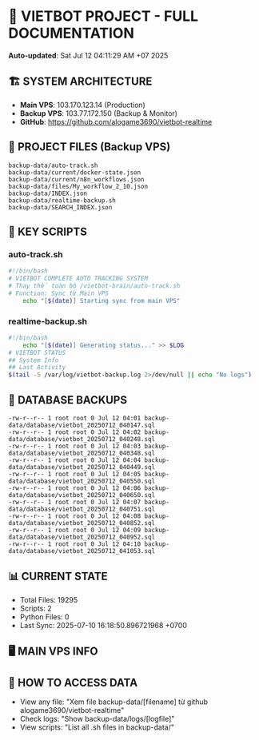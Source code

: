 # 🤖 VIETBOT PROJECT - FULL DOCUMENTATION
**Auto-updated**: Sat Jul 12 04:11:29 AM +07 2025

## 🏗️ SYSTEM ARCHITECTURE
- **Main VPS**: 103.170.123.14 (Production)
- **Backup VPS**: 103.77.172.150 (Backup & Monitor)
- **GitHub**: https://github.com/alogame3690/vietbot-realtime

## 📁 PROJECT FILES (Backup VPS)
```
backup-data/auto-track.sh
backup-data/current/docker-state.json
backup-data/current/n8n_workflows.json
backup-data/files/My_workflow_2_10.json
backup-data/INDEX.json
backup-data/realtime-backup.sh
backup-data/SEARCH_INDEX.json
```

## 🔧 KEY SCRIPTS
### auto-track.sh
```bash
#!/bin/bash
# VIETBOT COMPLETE AUTO TRACKING SYSTEM
# Thay thế toàn bộ /vietbot-brain/auto-track.sh
# Function: Sync từ Main VPS
    echo "[$(date)] Starting sync from main VPS"
```
### realtime-backup.sh
```bash
#!/bin/bash
    echo "[$(date)] Generating status..." >> $LOG
# VIETBOT STATUS
## System Info
## Last Activity
$(tail -5 /var/log/vietbot-backup.log 2>/dev/null || echo "No logs")
```

## 💾 DATABASE BACKUPS
```
-rw-r--r-- 1 root root 0 Jul 12 04:01 backup-data/database/vietbot_20250712_040147.sql
-rw-r--r-- 1 root root 0 Jul 12 04:02 backup-data/database/vietbot_20250712_040248.sql
-rw-r--r-- 1 root root 0 Jul 12 04:03 backup-data/database/vietbot_20250712_040348.sql
-rw-r--r-- 1 root root 0 Jul 12 04:04 backup-data/database/vietbot_20250712_040449.sql
-rw-r--r-- 1 root root 0 Jul 12 04:05 backup-data/database/vietbot_20250712_040550.sql
-rw-r--r-- 1 root root 0 Jul 12 04:06 backup-data/database/vietbot_20250712_040650.sql
-rw-r--r-- 1 root root 0 Jul 12 04:07 backup-data/database/vietbot_20250712_040751.sql
-rw-r--r-- 1 root root 0 Jul 12 04:08 backup-data/database/vietbot_20250712_040852.sql
-rw-r--r-- 1 root root 0 Jul 12 04:09 backup-data/database/vietbot_20250712_040952.sql
-rw-r--r-- 1 root root 0 Jul 12 04:10 backup-data/database/vietbot_20250712_041053.sql
```

## 📊 CURRENT STATE
- Total Files: 19295
- Scripts: 2
- Python Files: 0
- Last Sync: 2025-07-10 16:18:50.896721968 +0700

## 🖥️ MAIN VPS INFO


## 🚨 HOW TO ACCESS DATA
- View any file: "Xem file backup-data/[filename] từ github alogame3690/vietbot-realtime"
- Check logs: "Show backup-data/logs/[logfile]"
- View scripts: "List all .sh files in backup-data/"
